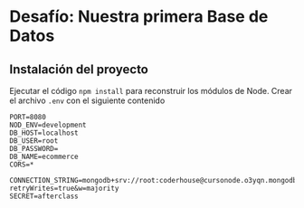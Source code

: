 # Desafío: Nuestra primera Base de Datos

## Instalación del proyecto

Ejecutar el código ```npm install``` para reconstruir los módulos de Node.
Crear el archivo ```.env``` con el siguiente contenido
~~~
PORT=8080
NOD_ENV=development
DB_HOST=localhost
DB_USER=root
DB_PASSWORD=
DB_NAME=ecommerce
CORS=*

CONNECTION_STRING=mongodb+srv://root:coderhouse@cursonode.o3yqn.mongodb.net/proyecto?retryWrites=true&w=majority
SECRET=afterclass
~~~
